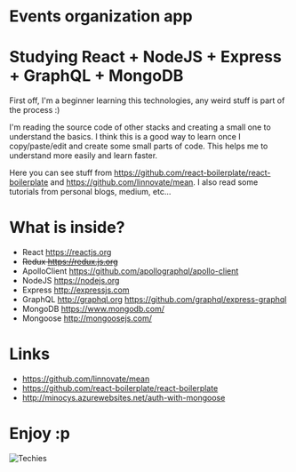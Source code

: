 # Events organization app

# Studying React + NodeJS + Express + GraphQL + MongoDB

First off, I'm a beginner learning this technologies, any weird stuff is part of the process :)

I'm reading the source code of other stacks and creating a small one to understand the basics. I think this is a good way to learn once I copy/paste/edit and create some small parts of code. This helps me to understand
more easily and learn faster.

Here you can see stuff from https://github.com/react-boilerplate/react-boilerplate and https://github.com/linnovate/mean. I also read some tutorials from personal blogs, medium, etc...

# What is inside?

* React https://reactjs.org
* <strike>Redux https://redux.js.org</strike>
* ApolloClient https://github.com/apollographql/apollo-client
* NodeJS https://nodejs.org
* Express http://expressjs.com
* GraphQL http://graphql.org https://github.com/graphql/express-graphql
* MongoDB https://www.mongodb.com/
* Mongoose http://mongoosejs.com/

# Links

* https://github.com/linnovate/mean
* https://github.com/react-boilerplate/react-boilerplate
* http://minocys.azurewebsites.net/auth-with-mongoose

# Enjoy :p

![Techies](https://cdn.dotablast.com/wp-content/uploads/2015/03/dota-2-techies-770x470.jpg)

